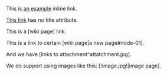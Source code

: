 
This is [an example](http://example.com/ "Title") inline link.

[This link](http://example.net/) has no title attribute.

This is a [wiki page] link.

This is a link to certain [wiki page|a new page#node-01].

And we have [links to attachment^attatchment.jpg].

We do support using images like this: [!image.jpg!|image page].
